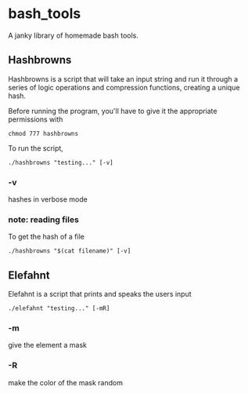 # bash_tools
  A janky library of homemade bash tools.
  

## Hashbrowns
  Hashbrowns is a script that will take an input string and run it through a series of logic operations and compression functions, creating a unique hash.
  
  Before running the program, you'll have to give it the appropriate permissions with
  ```
  chmod 777 hashbrowns
  ```
  To run the script,
  ```
  ./hashbrowns "testing..." [-v]
  ```
### -v
  hashes in verbose mode

### note: reading files
  To get the hash of a file
  ```
  ./hashbrowns "$(cat filename)" [-v]
  ```
## Elefahnt
  Elefahnt is a script that prints and speaks the users input
  ```
  ./elefahnt "testing..." [-mR]
  ```
### -m
  give the element a mask

### -R
  make the color of the mask random
